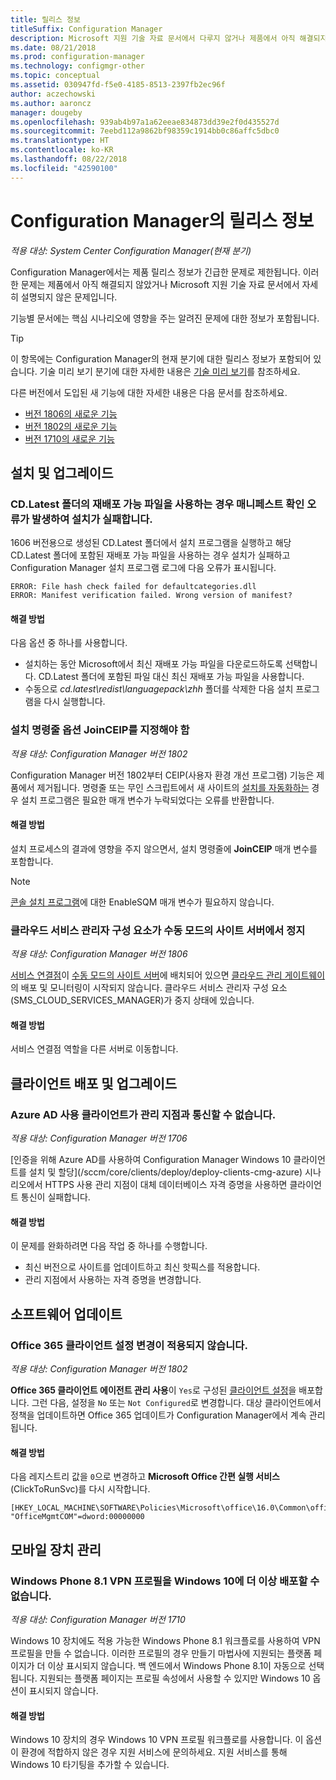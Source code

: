 ```yaml
---
title: 릴리스 정보
titleSuffix: Configuration Manager
description: Microsoft 지원 기술 자료 문서에서 다루지 않거나 제품에서 아직 해결되지 않은 긴급한 문제에 대해서 알아보세요.
ms.date: 08/21/2018
ms.prod: configuration-manager
ms.technology: configmgr-other
ms.topic: conceptual
ms.assetid: 030947fd-f5e0-4185-8513-2397fb2ec96f
author: aczechowski
ms.author: aaroncz
manager: dougeby
ms.openlocfilehash: 939ab4b97a1a62eeae834873dd39e2f0d435527d
ms.sourcegitcommit: 7eebd112a9862bf98359c1914bb0c86affc5dbc0
ms.translationtype: HT
ms.contentlocale: ko-KR
ms.lasthandoff: 08/22/2018
ms.locfileid: "42590100"
---
```

# <a name="release-notes-for-configuration-manager"></a>Configuration Manager의 릴리스 정보

*적용 대상: System Center Configuration Manager(현재 분기)*

Configuration Manager에서는 제품 릴리스 정보가 긴급한 문제로 제한됩니다. 이러한 문제는 제품에서 아직 해결되지 않았거나 Microsoft 지원 기술 자료 문서에서 자세히 설명되지 않은 문제입니다.  

기능별 문서에는 핵심 시나리오에 영향을 주는 알려진 문제에 대한 정보가 포함됩니다.  

> [!TIP]  
>  이 항목에는 Configuration Manager의 현재 분기에 대한 릴리스 정보가 포함되어 있습니다. 기술 미리 보기 분기에 대한 자세한 내용은 [기술 미리 보기](/sccm/core/get-started/technical-preview)를 참조하세요.  

다른 버전에서 도입된 새 기능에 대한 자세한 내용은 다음 문서를 참조하세요.
- [버전 1806의 새로운 기능](/sccm/core/plan-design/changes/whats-new-in-version-1806)  
- [버전 1802의 새로운 기능](/sccm/core/plan-design/changes/whats-new-in-version-1802)
- [버전 1710의 새로운 기능](/sccm/core/plan-design/changes/whats-new-in-version-1710)



## <a name="setup-and-upgrade"></a>설치 및 업그레이드  


### <a name="when-using-redistributable-files-from-the-cdlatest-folder-setup-fails-with-a-manifest-verification-error"></a>CD.Latest 폴더의 재배포 가능 파일을 사용하는 경우 매니페스트 확인 오류가 발생하여 설치가 실패합니다.
<!-- 510080, 490569  -->

1606 버전용으로 생성된 CD.Latest 폴더에서 설치 프로그램을 실행하고 해당 CD.Latest 폴더에 포함된 재배포 가능 파일을 사용하는 경우 설치가 실패하고 Configuration Manager 설치 프로그램 로그에 다음 오류가 표시됩니다.

  `ERROR: File hash check failed for defaultcategories.dll`  
  `ERROR: Manifest verification failed. Wrong version of manifest?`

#### <a name="workaround"></a>해결 방법
다음 옵션 중 하나를 사용합니다.
 - 설치하는 동안 Microsoft에서 최신 재배포 가능 파일을 다운로드하도록 선택합니다. CD.Latest 폴더에 포함된 파일 대신 최신 재배포 가능 파일을 사용합니다.
 - 수동으로 *cd.latest\redist\languagepack\zhh* 폴더를 삭제한 다음 설치 프로그램을 다시 실행합니다.


### <a name="setup-command-line-option-joinceip-must-be-specified"></a>설치 명령줄 옵션 JoinCEIP를 지정해야 함
<!--510806-->
*적용 대상: Configuration Manager 버전 1802*

Configuration Manager 버전 1802부터 CEIP(사용자 환경 개선 프로그램) 기능은 제품에서 제거됩니다. 명령줄 또는 무인 스크립트에서 새 사이트의 [설치를 자동화하는](/sccm/core/servers/deploy/install/command-line-options-for-setup) 경우 설치 프로그램은 필요한 매개 변수가 누락되었다는 오류를 반환합니다. 

#### <a name="workaround"></a>해결 방법
설치 프로세스의 결과에 영향을 주지 않으면서, 설치 명령줄에 **JoinCEIP** 매개 변수를 포함합니다.

 > [!Note]  
 > [콘솔 설치 프로그램](/sccm/core/servers/deploy/install/install-consoles)에 대한 EnableSQM 매개 변수가 필요하지 않습니다.


### <a name="cloud-service-manager-component-stopped-on-site-server-in-passive-mode"></a>클라우드 서비스 관리자 구성 요소가 수동 모드의 사이트 서버에서 정지
<!--VSO 2858826, SCCMDocs issue 772-->
*적용 대상: Configuration Manager 버전 1806*

[서비스 연결점](/sccm/core/servers/deploy/configure/about-the-service-connection-point)이 [수동 모드의 사이트 서버](/sccm/core/servers/deploy/configure/site-server-high-availability)에 배치되어 있으면 [클라우드 관리 게이트웨이](/sccm/core/clients/manage/cmg/plan-cloud-management-gateway)의 배포 및 모니터링이 시작되지 않습니다. 클라우드 서비스 관리자 구성 요소(SMS_CLOUD_SERVICES_MANAGER)가 중지 상태에 있습니다.

#### <a name="workaround"></a>해결 방법
서비스 연결점 역할을 다른 서버로 이동합니다.



<!-- ## Backup and recovery  -->


## <a name="client-deployment-and-upgrade"></a>클라이언트 배포 및 업그레이드

### <a name="azure-ad-enabled-clients-cant-communicate-with-management-point"></a>Azure AD 사용 클라이언트가 관리 지점과 통신할 수 없습니다.
<!--501089-->
*적용 대상: Configuration Manager 버전 1706*
<!--also fixed in 1710 HFRU--> [인증을 위해 Azure AD를 사용하여 Configuration Manager Windows 10 클라이언트를 설치 및 할당](/sccm/core/clients/deploy/deploy-clients-cmg-azure) 시나리오에서 HTTPS 사용 관리 지점이 대체 데이터베이스 자격 증명을 사용하면 클라이언트 통신이 실패합니다. 

#### <a name="workaround"></a>해결 방법
이 문제를 완화하려면 다음 작업 중 하나를 수행합니다.
- 최신 버전으로 사이트를 업데이트하고 최신 핫픽스를 적용합니다.
- 관리 지점에서 사용하는 자격 증명을 변경합니다.


<!-- ## Operating system deployment  -->



## <a name="software-updates"></a>소프트웨어 업데이트

### <a name="changing-office-365-client-setting-doesnt-apply"></a>Office 365 클라이언트 설정 변경이 적용되지 않습니다. 
<!--511551-->
*적용 대상: Configuration Manager 버전 1802*  

**Office 365 클라이언트 에이전트 관리 사용**이 `Yes`로 구성된 [클라이언트 설정](/sccm/core/clients/deploy/about-client-settings#enable-management-of-the-office-365-client-agent)을 배포합니다. 그런 다음, 설정을 `No` 또는 `Not Configured`로 변경합니다. 대상 클라이언트에서 정책을 업데이트하면 Office 365 업데이트가 Configuration Manager에서 계속 관리됩니다. 

#### <a name="workaround"></a>해결 방법
다음 레지스트리 값을 `0`으로 변경하고 **Microsoft Office 간편 실행 서비스**(ClickToRunSvc)를 다시 시작합니다.

```
[HKEY_LOCAL_MACHINE\SOFTWARE\Policies\Microsoft\office\16.0\Common\officeupdate]
"OfficeMgmtCOM"=dword:00000000
```



## <a name="mobile-device-management"></a>모바일 장치 관리  

### <a name="you-can-no-longer-deploy-windows-phone-81-vpn-profiles-to-windows-10"></a>Windows Phone 8.1 VPN 프로필을 Windows 10에 더 이상 배포할 수 없습니다.
<!-- 503274  -->
*적용 대상: Configuration Manager 버전 1710*

Windows 10 장치에도 적용 가능한 Windows Phone 8.1 워크플로를 사용하여 VPN 프로필을 만들 수 없습니다. 이러한 프로필의 경우 만들기 마법사에 지원되는 플랫폼 페이지가 더 이상 표시되지 않습니다. 백 엔드에서 Windows Phone 8.1이 자동으로 선택됩니다. 지원되는 플랫폼 페이지는 프로필 속성에서 사용할 수 있지만 Windows 10 옵션이 표시되지 않습니다.

#### <a name="workaround"></a>해결 방법
 Windows 10 장치의 경우 Windows 10 VPN 프로필 워크플로를 사용합니다. 이 옵션이 환경에 적합하지 않은 경우 지원 서비스에 문의하세요. 지원 서비스를 통해 Windows 10 타기팅을 추가할 수 있습니다.



<!-- ## Reports and monitoring    -->
<!-- ## Conditional access   -->
<!-- ## Endpoint Protection -->

